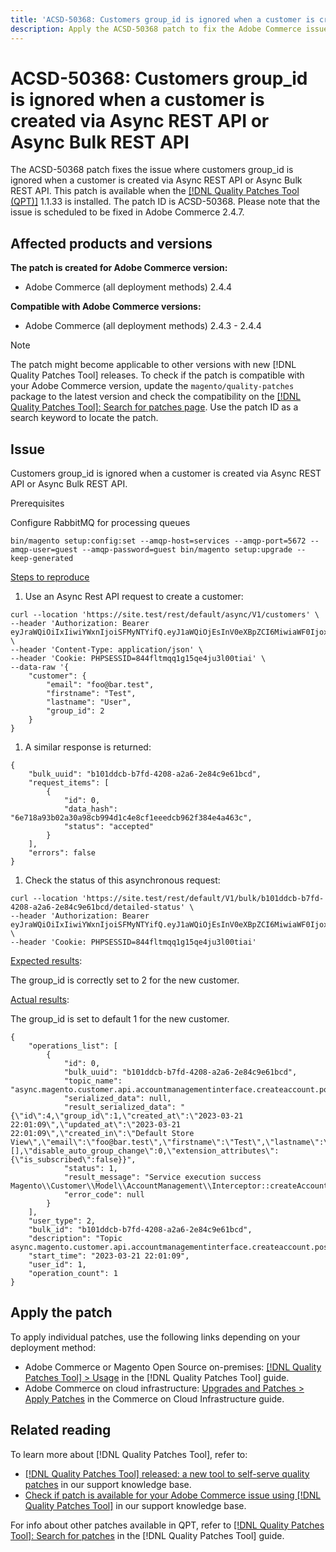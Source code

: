 ```yaml
---
title: 'ACSD-50368: Customers group_id is ignored when a customer is created via Async REST API or Async Bulk REST API'
description: Apply the ACSD-50368 patch to fix the Adobe Commerce issue where the customers group_id is ignored when a customer is created via Async REST API or Async Bulk REST API.
---
```

# ACSD-50368: Customers group_id is ignored when a customer is created via Async REST API or Async Bulk REST API

The ACSD-50368 patch fixes the issue where customers group_id is ignored when a customer is created via Async REST API or Async Bulk REST API. This patch is available when the [[!DNL Quality Patches Tool (QPT)]](/help/announcements/adobe-commerce-announcements/magento-quality-patches-released-new-tool-to-self-serve-quality-patches.md) 1.1.33 is installed. The patch ID is ACSD-50368. Please note that the issue is scheduled to be fixed in Adobe Commerce 2.4.7. 

## Affected products and versions

**The patch is created for Adobe Commerce version:**

* Adobe Commerce (all deployment methods) 2.4.4

**Compatible with Adobe Commerce versions:**

* Adobe Commerce (all deployment methods) 2.4.3 - 2.4.4

>[!NOTE]
>
>The patch might become applicable to other versions with new [!DNL Quality Patches Tool] releases. To check if the patch is compatible with your Adobe Commerce version, update the `magento/quality-patches` package to the latest version and check the compatibility on the [[!DNL Quality Patches Tool]: Search for patches page](<https://experienceleague.adobe.com/tools/commerce-quality-patches/index.html>). Use the patch ID as a search keyword to locate the patch.

## Issue

Customers group_id is ignored when a customer is created via Async REST API or Async Bulk REST API.

Prerequisites

Configure RabbitMQ for processing queues

`bin/magento setup:config:set --amqp-host=services --amqp-port=5672 --amqp-user=guest --amqp-password=guest bin/magento setup:upgrade --keep-generated`

<u>Steps to reproduce</u>

1. Use an Async Rest API request to create a customer:

```
curl --location 'https://site.test/rest/default/async/V1/customers' \
--header 'Authorization: Bearer eyJraWQiOiIxIiwiYWxnIjoiSFMyNTYifQ.eyJ1aWQiOjEsInV0eXBpZCI6MiwiaWF0IjoxNjc5NDMzNzcxLCJleHAiOjE2Nzk0MzczNzF9.xau6KyILrkdCY_8K8aMlH4TmqcCXdH4Zcst_CLhdxYY' \
--header 'Content-Type: application/json' \
--header 'Cookie: PHPSESSID=844fltmqq1g15qe4ju3l00tiai' \
--data-raw '{
    "customer": {
        "email": "foo@bar.test",
        "firstname": "Test",
        "lastname": "User",
        "group_id": 2
    }
}
```

1. A similar response is returned:

```
{
    "bulk_uuid": "b101ddcb-b7fd-4208-a2a6-2e84c9e61bcd",
    "request_items": [
        {
            "id": 0,
            "data_hash": "6e718a93b02a30a98cb994d1c4e8cf1eeedcb962f384e4a463c",
            "status": "accepted"
        }
    ],
    "errors": false
}
```

1. Check the status of this asynchronous request:

```
curl --location 'https://site.test/rest/default/V1/bulk/b101ddcb-b7fd-4208-a2a6-2e84c9e61bcd/detailed-status' \
--header 'Authorization: Bearer eyJraWQiOiIxIiwiYWxnIjoiSFMyNTYifQ.eyJ1aWQiOjEsInV0eXBpZCI6MiwiaWF0IjoxNjc5NDMzNzcxLCJleHAiOjE2Nzk0MzczNzF9.xau6KyILrkdCY_8K8aMlH4TmqcCXdH4Zcst_CLhdxYY' \
--header 'Cookie: PHPSESSID=844fltmqq1g15qe4ju3l00tiai'
```

<u>Expected results</u>:

The group_id is correctly set to 2 for the new customer.

<u>Actual results</u>:

The group_id is set to default 1 for the new customer.

```
{
    "operations_list": [
        {
            "id": 0,
            "bulk_uuid": "b101ddcb-b7fd-4208-a2a6-2e84c9e61bcd",
            "topic_name": "async.magento.customer.api.accountmanagementinterface.createaccount.post",
            "serialized_data": null,
            "result_serialized_data": "{\"id\":4,\"group_id\":1,\"created_at\":\"2023-03-21 22:01:09\",\"updated_at\":\"2023-03-21 22:01:09\",\"created_in\":\"Default Store View\",\"email\":\"foo@bar.test\",\"firstname\":\"Test\",\"lastname\":\"User\",\"store_id\":1,\"website_id\":1,\"addresses\":[],\"disable_auto_group_change\":0,\"extension_attributes\":{\"is_subscribed\":false}}",
            "status": 1,
            "result_message": "Service execution success Magento\\Customer\\Model\\AccountManagement\\Interceptor::createAccount",
            "error_code": null
        }
    ],
    "user_type": 2,
    "bulk_id": "b101ddcb-b7fd-4208-a2a6-2e84c9e61bcd",
    "description": "Topic async.magento.customer.api.accountmanagementinterface.createaccount.post",
    "start_time": "2023-03-21 22:01:09",
    "user_id": 1,
    "operation_count": 1
}
```

## Apply the patch

To apply individual patches, use the following links depending on your deployment method:

* Adobe Commerce or Magento Open Source on-premises: [[!DNL Quality Patches Tool] > Usage](https://experienceleague.adobe.com/docs/commerce-operations/tools/quality-patches-tool/usage.html) in the [!DNL Quality Patches Tool] guide.
* Adobe Commerce on cloud infrastructure: [Upgrades and Patches > Apply Patches](https://experienceleague.adobe.com/docs/commerce-cloud-service/user-guide/develop/upgrade/apply-patches.html) in the Commerce on Cloud Infrastructure guide.

## Related reading

To learn more about [!DNL Quality Patches Tool], refer to:

* [[!DNL Quality Patches Tool] released: a new tool to self-serve quality patches](/help/announcements/adobe-commerce-announcements/magento-quality-patches-released-new-tool-to-self-serve-quality-patches.md) in our support knowledge base.
* [Check if patch is available for your Adobe Commerce issue using [!DNL Quality Patches Tool]](/help/support-tools/patches-available-in-qpt-tool/check-patch-for-magento-issue-with-magento-quality-patches.md) in our support knowledge base.

For info about other patches available in QPT, refer to [[!DNL Quality Patches Tool]: Search for patches](https://experienceleague.adobe.com/tools/commerce-quality-patches/index.html) in the [!DNL Quality Patches Tool] guide.
